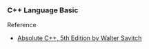 ### C++ Language Basic

Reference 

* [Absolute C++, 5th Edition by Walter Savitch](http://www.amazon.ca/Absolute-C-5th-Walter-Savitch/dp/013283071X/ref=sr_1_1?s=books&ie=UTF8&qid=1377574979&sr=1-1&keywords=Absolute+C%2B%2B)

